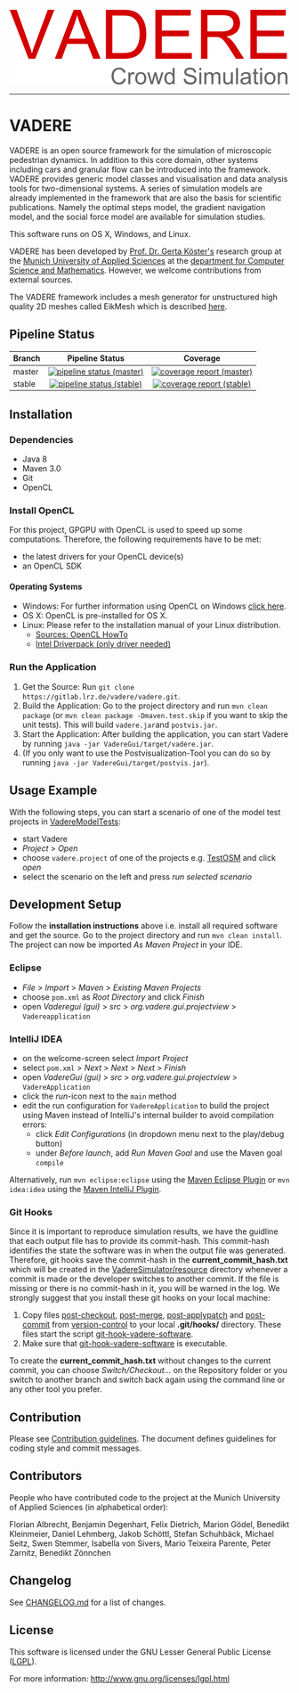 ![VADERE](vadere.png "VADERE")

---

# VADERE

VADERE is an open source framework for the simulation of microscopic pedestrian dynamics. In addition to this core domain, other systems including cars and granular flow can be introduced into the framework. VADERE provides generic model classes and visualisation and data analysis tools for two-dimensional systems. A series of simulation models are already implemented in the framework that are also the basis for scientific publications. Namely the optimal steps model, the gradient navigation model, and the social force model are available for simulation studies.

This software runs on OS X, Windows, and Linux.

VADERE has been developed by [Prof. Dr. Gerta Köster's](http://www.cs.hm.edu/die_fakultaet/ansprechpartner/professoren/koester/index.de.html)
research group at the [Munich University of Applied Sciences](https://www.hm.edu/) at the
[department for Computer Science and Mathematics](http://cs.hm.edu/).
However, we welcome contributions from external sources. 

The VADERE framework includes a mesh generator for unstructured high quality 2D meshes called EikMesh which is described [here](https://gitlab.lrz.de/vadere/vadere/blob/master/VadereMeshing/README.md). 

## Pipeline Status

| Branch  | Pipeline Status  | Coverage |
|:--------|:----------------:|:--------:| 
| master  | [![pipeline status (master)](https://gitlab.lrz.de/vadere/vadere/badges/master/pipeline.svg)](https://gitlab.lrz.de/vadere/vadere/commits/master) | [![coverage report (master)](https://gitlab.lrz.de/vadere/vadere/badges/master/coverage.svg)](https://gitlab.lrz.de/vadere/vadere/commits/master) |
| stable | [![pipeline status (stable)](https://gitlab.lrz.de/vadere/vadere/badges/stable/pipeline.svg)](https://gitlab.lrz.de/vadere/vadere/commits/stable) | [![coverage report (stable)](https://gitlab.lrz.de/vadere/vadere/badges/stable/coverage.svg)](https://gitlab.lrz.de/vadere/vadere/commits/stable) |

## Installation

### Dependencies

* Java 8
* Maven 3.0
* Git
* OpenCL

### Install OpenCL

For this project, GPGPU with OpenCL is used to speed up some computations. Therefore, the following requirements have to be met:

* the latest drivers for your OpenCL device(s)
* an OpenCL SDK

#### Operating Systems

* Windows: For further information using OpenCL on Windows [click here](https://streamcomputing.eu/blog/2015-03-16/how-to-install-opencl-on-windows/).
* OS X: OpenCL is pre-installed for OS X.
* Linux: Please refer to the installation manual of your Linux distribution. 
  * [Sources: OpenCL HowTo](https://wiki.tiker.net/OpenCLHowTo)
  * [Intel Driverpack (only driver needed)](https://software.intel.com/en-us/articles/opencl-drivers#latest_linux_driver)

### Run the Application

1. Get the Source: Run `git clone https://gitlab.lrz.de/vadere/vadere.git`.
2. Build the Application: Go to the project directory and run `mvn clean package` (or `mvn clean package -Dmaven.test.skip` if you want to skip the unit tests). This will build `vadere.jar`and `postvis.jar`. 
3. Start the Application: After building the application, you can start Vadere by running `java -jar VadereGui/target/vadere.jar`.
4. (If you only want to use the Postvisualization-Tool you can do so by running `java -jar VadereGui/target/postvis.jar`).

## Usage Example

With the following steps, you can start a scenario of one of the model test projects in [VadereModelTests](VadereModelTests):

- start Vadere 
- *Project* > *Open* 
- choose `vadere.project` of one of the projects e.g. [TestOSM](VadereModelTests/TestOSM) and click *open*
- select the scenario on the left and press *run selected scenario*


## Development Setup

Follow the **installation instructions** above i.e. install all required software and get the source. Go to the project directory and run `mvn clean install`. The project can now be imported *As Maven Project* in your IDE.

### Eclipse

- *File* > *Import* > *Maven* > *Existing Maven Projects*
- choose `pom.xml` as *Root Directory* and click *Finish*
- open *Vaderegui (gui)* > *src* > *org.vadere.gui.projectview* > `Vadereapplication`

### IntelliJ IDEA

- on the welcome-screen select *Import Project*
- select `pom.xml` > *Next* > *Next* > *Next* > *Finish*
- open *VadereGui (gui)* > *src* > *org.vadere.gui.projectview* > `VadereApplication`
- click the *run*-icon next to the `main` method
- edit the run configuration for `VadereApplication` to build the project using Maven instead of IntelliJ's internal builder to avoid compilation errors:
  * click *Edit Configurations* (in dropdown menu next to the play/debug button)
  * under *Before launch*, add *Run Maven Goal* and use the Maven goal `compile`

Alternatively, run `mvn eclipse:eclipse` using the [Maven Eclipse Plugin](http://maven.apache.org/plugins/maven-eclipse-plugin/usage.html) or `mvn idea:idea` using the [Maven IntelliJ Plugin](http://maven.apache.org/plugins/maven-idea-plugin/).

### Git Hooks

Since it is important to reproduce simulation results, we have the guidline that each output file has to provide its commit-hash. This commit-hash identifies
the state the software was in when the output file was generated. Therefore, git hooks save the commit-hash in the **current_commit_hash.txt** which
will be created in the [VadereSimulator/resource](vadere/VadereSimulator/resource) directory whenever a commit is made or the developer
switches to another commit. If the file is missing or there is no commit-hash in it, you will be warned in the log. 
We strongly suggest that you install these git hooks on your local machine:

1. Copy files [post-checkout](Documentation/version-control/post-checkout), [post-merge](Documentation/version-control/post-merge), 
[post-applypatch](Documentation/version-control/post-applypatch) and [post-commit](Documentation/version-control/post-commit) 
from [version-control](Documentation/version-control) to your local **.git/hooks/** directory.
These files start the script [git-hook-vadere-software](Documentation/version-control/git-hook-vadere-software).
2. Make sure that [git-hook-vadere-software](Documentation/version-control/git-hook-vadere-software) is executable.

To create the **current_commit_hash.txt** without changes to the current commit, you can choose *Switch/Checkout...* on the Repository folder or you 
switch to another branch and switch back again using the command line or any other tool you prefer.

## Contribution

Please see [Contribution guidelines](CONTRIBUTING.md). The document defines guidelines for coding style and commit messages.

## Contributors

People who have contributed code to the project at the Munich University of Applied Sciences (in alphabetical order):

Florian Albrecht, Benjamin Degenhart, Felix Dietrich, Marion Gödel, Benedikt Kleinmeier, Daniel Lehmberg, Jakob Schöttl, Stefan Schuhbäck, Michael Seitz, Swen Stemmer, Isabella von Sivers, Mario Teixeira Parente, Peter Zarnitz, Benedikt Zönnchen

## Changelog

See [CHANGELOG.md](CHANGELOG.md) for a list of changes.

## License

This software is licensed under the GNU Lesser General Public License ([LGPL](LICENSE)).

For more information: http://www.gnu.org/licenses/lgpl.html
